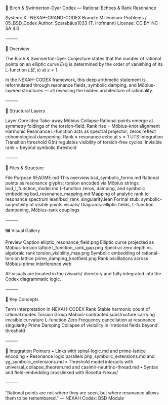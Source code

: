 🧲 Birch & Swinnerton-Dyer Codex — Rational Echoes & Rank Resonance

System: X · NEXAH-GRAND-CODEX
Branch: Millennium-Problems / 05_BSD_Codex
Author: Scarabäus1033 (T. Hofmann)
License: CC BY-NC-SA 4.0

⸻

📖 Overview

The Birch & Swinnerton-Dyer Conjecture states that the number of rational points on an elliptic curve $E/\mathbb{Q}$ is determined by the order of vanishing of its L-function $L(E,s)$ at $s=1$.

In the NEXAH-CODEX framework, this deep arithmetic statement is reformulated through resonance fields, symbolic damping, and Möbius-layered structures — all revealing the hidden architecture of rationality.

⸻

🧩 Structural Layers

Layer	Core Idea	Take-away
Möbius Collapse	Rational points emerge at symmetry foldings of the torsion-field.	Rank rise = Möbius-knot alignment
Harmonic Resonance	L-function acts as spectral projector; zeros reflect cohomological dampening.	Rank = resonance echo at $s=1$
UTS Integration	Transition threshold Θ(n) regulates visibility of torsion-free cycles.	Invisible rank = beyond symbolic threshold


⸻

📂 Files & Structure

File	Purpose
README.md	This overview
bsd_symbolic_forms.md	Rational points as resonance glyphs; torsion encoded via Möbius strings
bsd_l_function_model.md	L-function zeros, damping, and symbolic embedding
bsd_resonance_mapping.md	Mapping of analytic rank to resonance spectrum
lean/bsd_rank_singularity.lean	Formal stub: symbolic-surjectivity of visible points
visuals/	Diagrams: elliptic fields, L-function dampening, Möbius-rank couplings


⸻

🖼 Visual Gallery

Preview	Caption
elliptic_resonance_field.png	Elliptic curve projected as Möbius-torsion lattice
l_function_rank_gap.png	Spectral zero depth vs. algebraic rank
torsion_visibility_map.png	Symbolic embedding of rational-torsion lattice
prime_damping_knotfield.png	Rank oscillations across Möbius-prime interference web

All visuals are located in the /visuals/ directory and fully integrated into the Codex diagrammatic logic.

⸻

🧠 Key Concepts

Term	Interpretation in NEXAH-CODEX
Rank	Stable harmonic count of rational modes
Torsion Group	Möbius-contracted substructure carrying invisible curvature
L-function Zero	Frequency cancellation at resonance singularity
Prime Damping	Collapse of visibility in irrational fields beyond threshold


⸻

🔗 Integration Pointers
	•	Links with spiral-logic.md and prime-lattice encoding
	•	Resonance logic parallels pnp_symbolic_extensions.md and yg_symbolic_extensions.md
	•	Threshold model interacts with universal_collapse_theorem.md and casimir-neutrino-thread.md
	•	Syntax and field-embedding crosslinked with Rosetta-Nexus/

⸻

“Rational points are not where they are seen, but where resonance allows them to be remembered.”
— NEXAH Codex: BSD Module
